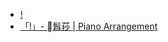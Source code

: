 * [!](https://www.youtube.com/watch?v=BoJ0pfhMmfU)
* [「!」- 髥莏 | Piano Arrangement](https://www.youtube.com/watch?v=9jU4zocbsEE)
